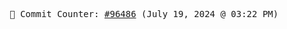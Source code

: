 <p align="center">
    <samp>
        📮 Commit Counter: <a href="https://github.com/Javascript-void0/Javascript-void0/commits/main">#96486</a> (July 19, 2024 @ 03:22 PM)
    </samp>
</p>